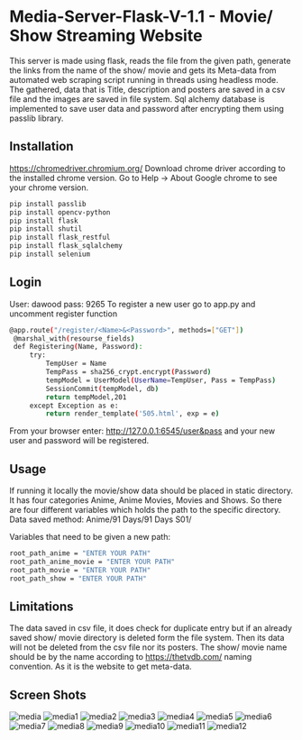 
# Media-Server-Flask-V-1.1 - Movie/ Show Streaming Website
This server is made using flask, reads the file from the given path, generate the links from the name of the show/ movie and gets its Meta-data from automated web scraping script running in threads using headless mode. The gathered, data that is Title, description and posters are saved in a csv file and the images are saved in file system. Sql alchemy database is implemented to save user data and password after encrypting them using passlib library.
## Installation
https://chromedriver.chromium.org/
Download chrome driver according to the installed chrome version. Go to Help -> About Google chrome to see your chrome version.


```bash
pip install passlib
pip install opencv-python
pip install flask
pip install shutil
pip install flask_restful
pip install flask_sqlalchemy
pip install selenium

```
## Login
User: dawood
pass: 9265
To register a new user go to app.py and uncomment register function
```bash
@app.route("/register/<Name>&<Password>", methods=["GET"])
 @marshal_with(resourse_fields)
 def Registering(Name, Password):
     try:
         TempUser = Name
         TempPass = sha256_crypt.encrypt(Password)
         tempModel = UserModel(UserName=TempUser, Pass = TempPass)
         SessionCommit(tempModel, db)
         return tempModel,201
     except Exception as e:
         return render_template('505.html', exp = e)
```
From your browser enter: http://127.0.0.1:6545/user&pass
and your new user and password will be registered.

## Usage
If running it locally the movie/show data should be placed in static directory. It has four categories Anime, Anime Movies, Movies and Shows. So there are four different variables which holds the path to the specific directory.
Data saved method:
Anime/91 Days/91 Days S01/

Variables that need to be given a new path:
```bash
root_path_anime = "ENTER YOUR PATH"
root_path_anime_movie = "ENTER YOUR PATH"
root_path_movie = "ENTER YOUR PATH"
root_path_show = "ENTER YOUR PATH"
```
## Limitations

The data saved in csv file, it does check for duplicate entry but if an already saved show/ movie directory is deleted form the file system. Then its data will not be deleted from the csv file nor its posters. The show/ movie name should be by the name according to https://thetvdb.com/ naming convention. As it is the website to get meta-data.

## Screen Shots

![media](https://user-images.githubusercontent.com/44601684/118688801-d0b5bb80-b81f-11eb-8bba-55972055827d.PNG)
![media1](https://user-images.githubusercontent.com/44601684/118695584-ccd96780-b826-11eb-9528-ff36a9c37e0d.PNG)
![media2](https://user-images.githubusercontent.com/44601684/118695593-cfd45800-b826-11eb-9b8d-2bb94973bfb5.PNG)
![media3](https://user-images.githubusercontent.com/44601684/118695601-d1058500-b826-11eb-80f2-6d3de80596dd.PNG)
![media4](https://user-images.githubusercontent.com/44601684/118695608-d236b200-b826-11eb-9d41-c0d03f24d950.PNG)
![media5](https://user-images.githubusercontent.com/44601684/118695631-d6fb6600-b826-11eb-9093-42ba2b782000.PNG)
![media6](https://user-images.githubusercontent.com/44601684/118695720-f0041700-b826-11eb-9e8f-fe8e54629426.PNG)
![media7](https://user-images.githubusercontent.com/44601684/118695775-fbefd900-b826-11eb-8f48-fe5800087325.PNG)
![media8](https://user-images.githubusercontent.com/44601684/118695791-0316e700-b827-11eb-9198-1e4963a385e9.PNG)
![media9](https://user-images.githubusercontent.com/44601684/118695800-06aa6e00-b827-11eb-9aaf-71072cc61798.PNG)
![media10](https://user-images.githubusercontent.com/44601684/118695820-0ca04f00-b827-11eb-9ddb-738cd4ee3c13.PNG)
![media11](https://user-images.githubusercontent.com/44601684/118695837-0f9b3f80-b827-11eb-90c2-811abc639061.PNG)
![media12](https://user-images.githubusercontent.com/44601684/118695848-11fd9980-b827-11eb-9728-ecd39d34bfa7.PNG)
